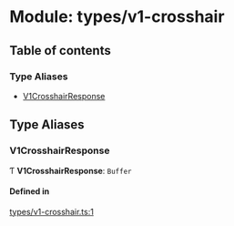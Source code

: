# Module: types/v1-crosshair

## Table of contents

### Type Aliases

- [V1CrosshairResponse](types_v1_crosshair.md#v1crosshairresponse)

## Type Aliases

### V1CrosshairResponse

Ƭ **V1CrosshairResponse**: `Buffer`

#### Defined in

[types/v1-crosshair.ts:1](https://github.com/jameslinimk/unofficial-valorant-api/blob/e0f8f42/package/src/types/v1-crosshair.ts#L1)
